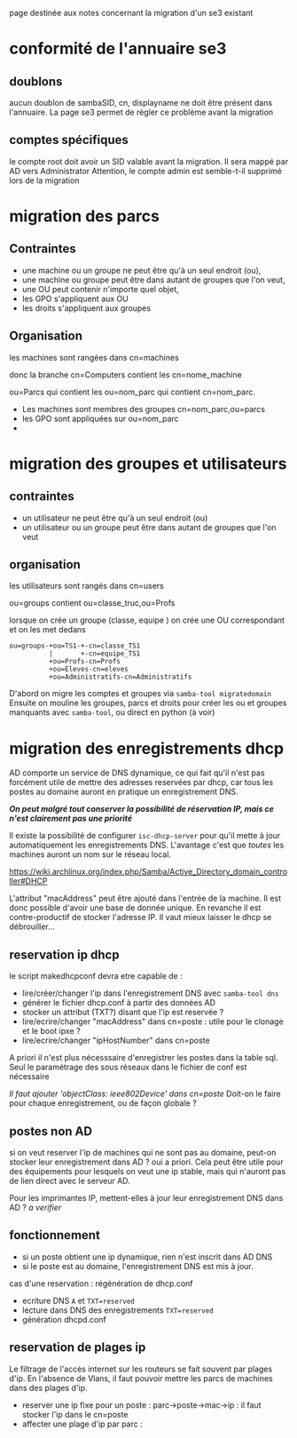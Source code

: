 
page destinée aux notes concernant la migration d'un se3 existant
# conformité de l'annuaire se3
## doublons
aucun doublon de sambaSID, cn, displayname ne doit être présent dans l'annuaire. La page se3 permet de régler ce problème avant la migration
## comptes spécifiques

le compte root doit avoir un SID valable  avant la migration. Il sera mappé par AD vers Administrator 
Attention, le compte admin est semble-t-il supprimé lors de la migration

# migration des parcs
## Contraintes
 * une machine ou un groupe ne peut être qu'à un seul endroit (ou),
 * une machine ou groupe peut être dans autant de groupes que l'on veut,
 * une OU peut contenir n'importe quel objet,
 * les GPO s'appliquent aux OU
 * les droits s'appliquent aux groupes

## Organisation
les machines sont rangées dans cn=machines

donc la branche cn=Computers contient les cn=nome_machine

ou=Parcs qui contient les ou=nom_parc qui contient cn=nom_parc.

* Les machines sont membres des groupes cn=nom_parc,ou=parcs
* les GPO sont appliquées sur ou=nom_parc
* 
# migration des groupes et utilisateurs
## contraintes
* un utilisateur ne peut être qu'à un seul endroit (ou)
* un utilisateur ou un groupe peut être dans autant de groupes que l'on veut

## organisation
les utilisateurs  sont rangés dans cn=users

ou=groups contient ou=classe_truc,ou=Profs

lorsque on crée un groupe (classe, equipe ) on crée une OU correspondant et on les met dedans
```
ou=groups-+ou=TS1-+-cn=classe_TS1
          |       +-cn=equipe_TS1
          +ou=Profs-cn=Profs
          +ou=Eleves-cn=eleves
          +ou=Administratifs-cn=Administratifs
```

D'abord on migre les comptes et groupes via `samba-tool migratedomain`
Ensuite on mouline les groupes, parcs et droits pour créer les ou et groupes manquants avec `samba-tool`, ou direct en python (à voir)

# migration des enregistrements dhcp
AD comporte un service de DNS dynamique, ce qui fait qu'il n'est pas forcément utile de mettre des adresses reservées par dhcp, car tous les postes au domaine auront en pratique un enregistrement DNS.

**_On peut malgré tout conserver la possibilité de réservation IP, mais ce n'est clairement pas une priorité_** 

Il existe la possibilité de configurer `isc-dhcp-server` pour qu'il mette à jour automatiquement les enregistrements DNS.  L'avantage c'est que *toutes* les machines auront un nom sur le réseau local.

https://wiki.archlinux.org/index.php/Samba/Active_Directory_domain_controller#DHCP

L'attribut "macAddress" peut être ajouté dans l'entrée de la machine. Il est donc possible d'avoir une base de donnée unique. En revanche il est contre-productif de stocker l'adresse IP. Il vaut mieux laisser le dhcp se débrouiller...


## reservation ip dhcp
le script makedhcpconf devra etre capable de : 

* lire/créer/changer l'ip dans l'enregistrement DNS avec `samba-tool dns`
* générer le fichier dhcp.conf à partir des données AD
* stocker un attribut (TXT?) disant que l'ip est reservée ?
* lire/ecrire/changer "macAddress" dans cn=poste : utile pour le clonage et le boot ipxe ?
* lire/ecrire/changer "ipHostNumber" dans cn=poste

A priori il n'est plus nécesssaire d'enregistrer les postes dans la table sql. Seul le paramétrage des sous réseaux dans le fichier de conf est nécessaire 

*Il faut ajouter 'objectClass: ieee802Device' dans cn=poste* Doit-on le faire pour chaque enregistrement, ou de façon globale ?

## postes non AD

si on veut reserver l'ip de machines qui ne sont pas au domaine, peut-on stocker leur enregistrement dans AD ? oui a priori. Cela peut être utile pour des équipements pour lesquels on veut une ip stable, mais qui n'auront pas de lien direct avec le serveur AD.

Pour les imprimantes IP, mettent-elles à jour leur enregistrement DNS dans AD ? *a verifier*

## fonctionnement 

* si un poste obtient une ip dynamique, rien n'est inscrit dans AD DNS
* si le poste est au domaine, l'enregistrement DNS est mis à jour.

cas d'une reservation : régénération de dhcp.conf

* ecriture DNS `A` et `TXT=reserved`
* lecture dans DNS des enregistrements `TXT=reserved`
* génération dhcpd.conf

## reservation de plages ip

Le filtrage de l'accès internet sur les routeurs se fait souvent par plages d'ip. En l'absence de Vlans, il faut pouvoir mettre les parcs de machines dans des plages d'ip. 

* reserver une ip fixe pour un poste : parc->poste->mac->ip : il faut stocker l'ip dans le cn=poste
* affecter une plage d'ip par parc : 

